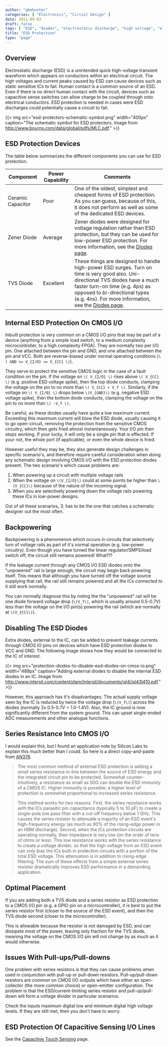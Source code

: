 ```yaml
---
author: "gbmhunter"
categories: [ "Electronics", "Circuit Design" ]
date: 2011-09-03
draft: false
tags: [ "ESD", "diodes", "electrostatic discharge", "high voltage", "electronics", "series resistance" ]
title: "ESD Protection"
type: "page"
---
```


## Overview

Electrostatic discharge (ESD) is a unintended quick high-voltage transient waveform which appears on conductors within an electrical circuit. The high voltages and current peaks caused by ESD can cause devices such as static sensitive ICs to fail. Human contact is a common source of an ESD. Even if there is no direct human contact with the circuit, devices such as capacitive sense switches can allow charge to be coupled through onto electrical conductors. ESD protection is needed in cases were ESD discharges could potentially cause a circuit to fail.

{{< img src="esd-protectors-schematic-symbol.png" width="400px" caption="The schematic symbol for ESD protectors. Image from http://www.bourns.com/data/global/pdfs/MLC.pdf." >}}

## ESD Protection Devices

The table below summarizes the different components you can use for ESD protection.

<div class="table-wrapper">
<table>
	<tr>
		<th>Component</th>
		<th>Power Capability</th>
		<th>Comments</th>
	</tr>
	<tbody>
		<tr>
			<td>Ceramic Capacitor</td>
			<td>Poor</td>
			<td>One of the oldest, simplest and cheapest forms of ESD protection. As you can guess, because of this, it does not perform as well as some of the dedicated ESD devices.</td>
		</tr>
		<tr >
			<td>Zener Diode</td>
			<td>Average</td>
			<td >Zener diodes were designed for voltage regulation rather than ESD protection, but they can be used for low-power ESD protection. For more information, see the <a href="/electronics/components/diodes/">Diodes page</a>.</td>
		</tr>
		<tr>
			<td>TVS Diode</td>
			<td>Excellent</td>
			<td>These things are designed to handle high-power ESD surges. Turn on time is very good also. Uni-directional TVS diodes have a much faster turn-on time (e.g. 4ps) as opposed to bi-directional types (e.g. 4ns). For more information, see the <a href="/electronics/components/diodes/">Diodes page</a>.</td>
		</tr>
	</tbody>
</table>
</div>

## Internal ESD Protection On CMOS I/O

Inbuilt protection is very common on a CMOS I/O pins that may be part of a device (anything from a simple load switch, to a medium complexity microcontroller, to a high complexity FPGA). They are normally two per I/O pin. One attached between the pin and GND, and one attached between the pin and VCC. Both are reverse-biased under normal operating conditions (`\( GND <= V_{I/O} <= V_{CC} \)`).

They serve to protect the sensitive CMOS logic in the case of a fault condition on the pin. If the voltage on `\( V_{I/O} \)` rises above `\( V_{CC} \)` (e.g. positive ESD voltage spike), then the top diode conducts, clamping the voltage on the pin to no more than `\( V_{CC} + V_f \)`. Similarly, if the voltage on `\( V_{I/O} \)` drops below `\(V_{GND}\)` (e.g. negative ESD voltage spike), then the bottom diode conducts, clamping the voltage on the pin to no more than `\( -V_f \)`.

Be careful, as these diodes usually have quite a low maximum current. Exceeding this maximum current will blow the ESD diode, usually causing it to go open-circuit, removing the protection from the sensitive CMOS circuitry, which then gets fried almost instantaneously. Your I/O pin then stops working. If your lucky, it will only be a single pin that is effected. If your not, the whole port (if applicable), or even the whole device is fried.

However useful they may be, they also generate design challenges in specific scenario's, and therefore require careful consideration when doing any schematic design involving CMOS I/O with the ESD protection diodes present. The two scenario's which cause problems are:

1. When powering up a circuit with multiple voltage rails
1. When the voltage on `\(V_{I/O}\)` could at some points be higher than `\(V_{CC}\)` because of the nature of the incoming signal.
1. When you are selectively powering down the voltage rails powering these ICs in low-power designs.

Out of all these scenarios, 3. has to be the one that catches a schematic designer out the most often.

## Backpowering

Backpowering is a phenomenon which occurs in circuits that selectively turn of voltage rails as part of it's normal operation (e.g. low-power circuitry). Even though you have turned the linear regulator/SMPS/load switch off, the circuit still remains powered! What?!?

If the leakage current through any CMOS I/O ESD diodes onto the "unpowered" rail is large enough, the circuit may begin back powering itself. This means that although you have turned off the voltage source supplying that rail, the rail still remains powered and all the ICs connected to it still work normally.

You can normally diagnose this by noting the the "unpowered" rail will be one diode forward voltage drop (`\(V_f\)`, which is usually around 0.5-0.7V) less than the voltage on the I/O pin(s) powering the rail (which are normally at `\(V_{CC}\)`).

## Disabling The ESD Diodes

Extra diodes, external to the IC, can be added to prevent leakage currents through CMOS IO pins on devices which have ESD protection diodes to VCC and GND. The following image shows how they would be connected to the IC of interest.

{{< img src="protection-diodes-to-disable-esd-diodes-on-cmos-io.png" width="489px" caption="Adding external diodes to disable the internal ESD diodes in an IC. Image from http://www.intersil.com/content/dam/Intersil/documents/isl4/isl43l410.pdf."  >}}

However, this approach has it's disadvantages. The actual supply voltage seen by the IC is reduced by twice the voltage drop (`\(V_f\)`) across the diodes (normally 2x 0.5-0.7V = 1.0-1.4V). Also, the IC ground is now significantly different from the system ground. This can upset single-ended ADC measurements and other analogue functions.

## Series Resistance Into CMOS I/O

I would explain this, but I found an application note by Silicon Labs to explain this much better than I could. So here is a direct copy-and-paste from [AN376](http://www.silabs.com/Support%20Documents/TechnicalDocs/AN376.pdf).

<blockquote>
The most common method of external ESD protection is adding a small series resistance in-line between the source of ESD energy and the integrated circuit pin to be protected. Somewhat counter-intuitively, a resistance as small as 50Ω can double the ESD immunity of a CMOS IC. Higher immunity is possible; a higher level of protection is somewhat proportional to increased series resistance.

This method works for two reasons. First, the series resistance works with the ICs parasitic pin capacitance (typically 5 to 10 pF) to create a single-pole low pass filter with a cut-off frequency below 1 GHz. This causes the series resistor to attenuate a majority of an ESD event's high-frequency energy (as much as 90% of the rising-edge power in an HBM discharge). Second, when the ICs protection circuits are operating normally, their impedance is very low (on the order of tens of ohms or less). This low resistance works with the series resistance to create a voltage divider, so that the high voltage from an ESD event can only bias the ICs built-in protection circuits with a portion of the total ESD voltage. This attenuation is in addition to rising-edge filtering. The sum of these effects from a simple external series resistor dramatically improves ESD performance in a demanding application.
</blockquote>

## Optimal Placement

If you are adding both a TVS diode and a series resistor as ESD protection to a CMOS I/O pin (e.g. a GPIO pin on a microcontroller), it is best to put the series resistor first (closer to the source of the ESD event), and then the TVS diode second (closer to the microcontroller).

This is allowable because the resistor is not damaged by ESD, and can dissipate most of the power, leaving only fraction for the TVS diode, meaning the voltage on the CMOS I/O pin will not change by as much as it would otherwise.

## Issues With Pull-ups/Pull-downs

One problem with series resistors is that they can cause problems when used in conjunction with pull-up or pull-down resistors. Pull-up/pull-down resistors are common on CMOS I/O outputs which have either an open-collector (the more common choice) or open-emitter configuration. The problem is that the ESD/current-limiting series resistor and pull-up/pull-down will form a voltage divider in particular scenarios.

Check the inputs maximum digital low and minimum digital high voltage levels. If they are still met, then you don't have to worry.

## ESD Protection Of Capacitive Sensing I/O Lines

See the [Capacitive Touch Sensing](/electronics/circuit-design/capacitive-touch-sensing) page.
